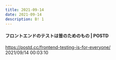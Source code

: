 ```yaml
---
title: 2021-09-14
date: 2021-09-14
description: B! 1
---
```


#### フロントエンドのテストは皆のためのもの | POSTD
https://postd.cc/frontend-testing-is-for-everyone/<br>
2021/09/14 00:03:10<br>


